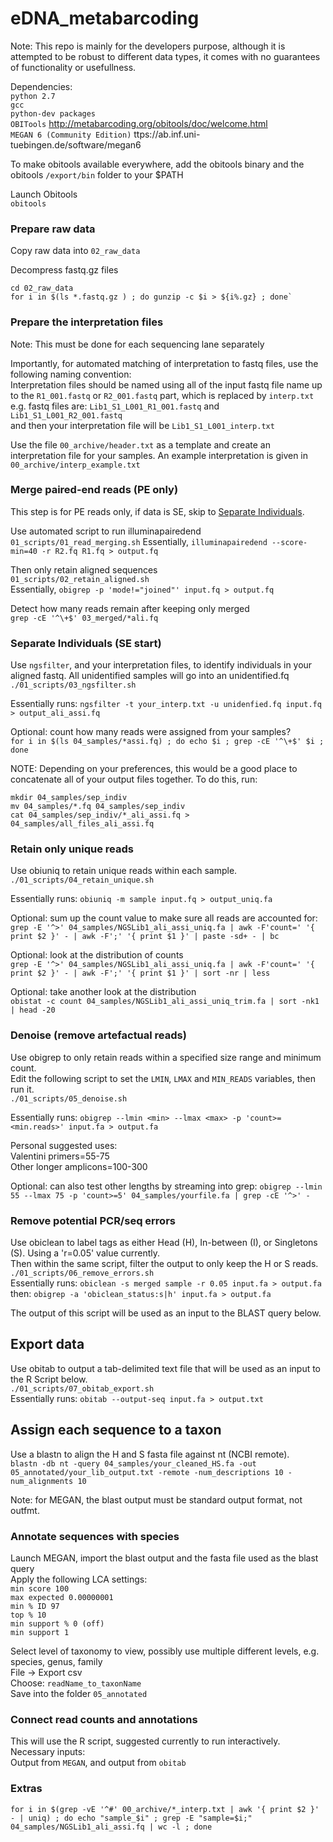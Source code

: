 # eDNA_metabarcoding
Note: This repo is mainly for the developers purpose, although it is attempted to be robust to different data types, it comes with no guarantees of functionality or usefullness.    


Dependencies:    
`python 2.7`    
`gcc`     
`python-dev packages`        
`OBITools` http://metabarcoding.org/obitools/doc/welcome.html       
`MEGAN 6 (Community Edition)` ttps://ab.inf.uni-tuebingen.de/software/megan6     


To make obitools available everywhere, add the obitools binary and the obitools `/export/bin` folder to your $PATH      


Launch Obitools    
`obitools`    

### Prepare raw data
Copy raw data into `02_raw_data`    

Decompress fastq.gz files
```
cd 02_raw_data     
for i in $(ls *.fastq.gz ) ; do gunzip -c $i > ${i%.gz} ; done`
```

### Prepare the interpretation files
Note: This must be done for each sequencing lane separately       

Importantly, for automated matching of interpretation to fastq files, use the following naming convention:      
Interpretation files should be named using all of the input fastq file name up to the `R1_001.fastq` or `R2_001.fastq` part, which is replaced by `interp.txt`    
e.g. fastq files are: `Lib1_S1_L001_R1_001.fastq` and `Lib1_S1_L001_R2_001.fastq`     
and then your interpretation file will be `Lib1_S1_L001_interp.txt`

Use the file `00_archive/header.txt` as a template and create an interpretation file for your samples. An example interpretation is given in `00_archive/interp_example.txt`       
### Merge paired-end reads (PE only)   
This step is for PE reads only, if data is SE, skip to [Separate Individuals](#separate-individuals-se-start).    

Use automated script to run illuminapairedend      
`01_scripts/01_read_merging.sh` 
Essentially, `illuminapairedend --score-min=40 -r R2.fq R1.fq > output.fq`

Then only retain aligned sequences    
`01_scripts/02_retain_aligned.sh`     
Essentially, `obigrep -p 'mode!="joined"' input.fq > output.fq`   

Detect how many reads remain after keeping only merged    
`grep -cE '^\+$' 03_merged/*ali.fq`

### Separate Individuals (SE start)   
Use `ngsfilter`, and your interpretation files, to identify individuals in your aligned fastq. All unidentified samples will go into an unidentified.fq   
`./01_scripts/03_ngsfilter.sh`    

Essentially runs:  `ngsfilter -t your_interp.txt -u unidenfied.fq input.fq > output_ali_assi.fq`    

Optional: count how many reads were assigned from your samples?   
`for i in $(ls 04_samples/*assi.fq) ; do echo $i ; grep -cE '^\+$' $i ;  done`   


NOTE: Depending on your preferences, this would be a good place to concatenate all of your output files together. To do this, run:    
```
mkdir 04_samples/sep_indiv
mv 04_samples/*.fq 04_samples/sep_indiv
cat 04_samples/sep_indiv/*_ali_assi.fq > 04_samples/all_files_ali_assi.fq
```

### Retain only unique reads
Use obiuniq to retain unique reads within each sample.   
`./01_scripts/04_retain_unique.sh`   

Essentially runs: `obiuniq -m sample input.fq > output_uniq.fa`    

Optional: sum up the count value to make sure all reads are accounted for:    
`grep -E '^>' 04_samples/NGSLib1_ali_assi_uniq.fa | awk -F'count=' '{ print $2 }' - | awk -F';' '{ print $1 }' | paste -sd+ - | bc`

Optional: look at the distribution of counts   
`grep -E '^>' 04_samples/NGSLib1_ali_assi_uniq.fa | awk -F'count=' '{ print $2 }' - | awk -F';' '{ print $1 }' | sort -nr | less`

Optional: take another look at the distribution    
`obistat -c count 04_samples/NGSLib1_ali_assi_uniq_trim.fa | sort -nk1 | head -20`

### Denoise (remove artefactual reads)    
Use obigrep to only retain reads within a specified size range and minimum count.    
Edit the following script to set the `LMIN`, `LMAX` and `MIN_READS` variables, then run it.  
`./01_scripts/05_denoise.sh`    

Essentially runs: `obigrep --lmin <min> --lmax <max> -p 'count>= <min.reads>' input.fa > output.fa`   

Personal suggested uses:   
Valentini primers=55-75    
Other longer amplicons=100-300      

Optional: can also test other lengths by streaming into grep: 
`obigrep --lmin 55 --lmax 75 -p 'count>=5' 04_samples/yourfile.fa | grep -cE '^>' - `

### Remove potential PCR/seq errors    
Use obiclean to label tags as either Head (H), In-between (I), or Singletons (S). Using a 'r=0.05' value currently.    
Then within the same script, filter the output to only keep the H or S reads.   
`./01_scripts/06_remove_errors.sh`   
Essentially runs: `obiclean -s merged sample -r 0.05 input.fa > output.fa`    
then: `obigrep -a 'obiclean_status:s|h' input.fa > output.fa`    

The output of this script will be used as an input to the BLAST query below.   

## Export data     
Use obitab to output a tab-delimited text file that will be used as an input to the R Script below.   
`./01_scripts/07_obitab_export.sh`    
Essentially runs: `obitab --output-seq input.fa > output.txt`   


## Assign each sequence to a taxon
Use a blastn to align the H and S fasta file against nt (NCBI remote).   
`blastn -db nt -query 04_samples/your_cleaned_HS.fa -out 05_annotated/your_lib_output.txt -remote -num_descriptions 10 -num_alignments 10`    

Note: for MEGAN, the blast output must be standard output format, not outfmt.  

### Annotate sequences with species   
Launch MEGAN, import the blast output and the fasta file used as the blast query  
Apply the following LCA settings:   
`min score 100`    
`max expected 0.00000001`   
`min % ID 97`   
`top % 10`   
`min support % 0 (off)`   
`min support 1`   

Select level of taxonomy to view, possibly use multiple different levels, e.g. species, genus, family       
File -> Export csv      
Choose: `readName_to_taxonName`    
Save into the folder  `05_annotated`  

### Connect read counts and annotations    
This will use the R script, suggested currently to run interactively.   
Necessary inputs:   
Output from `MEGAN`, and output from `obitab`   


### Extras
`for i in $(grep -vE '^#' 00_archive/*_interp.txt | awk '{ print $2 }' - | uniq) ; do echo "sample_$i" ; grep -E "sample=$i;" 04_samples/NGSLib1_ali_assi.fq | wc -l ; done`
